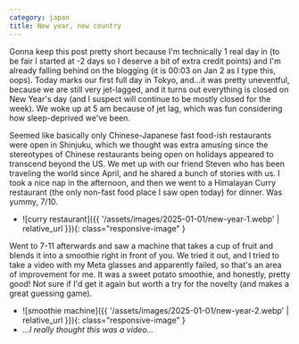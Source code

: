 ```yaml
---
category: japan
title: New year, new country
---
```


Gonna keep this post pretty short because I'm technically 1 real day in (to be fair I started at -2 days so I deserve a bit of extra credit points) and I'm already falling behind on the blogging (it is 00:03 on Jan 2 as I type this, oops). Today marks our first full day in Tokyo, and...it was pretty uneventful, because we are still very jet-lagged, and it turns out everything is closed on New Year's day (and I suspect will continue to be mostly closed for the week). We woke up at 5 am because of jet lag, which was fun considering how sleep-deprived we've been.

Seemed like basically only Chinese-Japanese fast food-ish restaurants were open in Shinjuku, which we thought was extra amusing since the stereotypes of Chinese restaurants being open on holidays appeared to transcend beyond the US. We met up with our friend Steven who has been traveling the world since April, and he shared a bunch of stories with us. I took a nice nap in the afternoon, and then we went to a Himalayan Curry restaurant (the only non-fast food place I saw open today) for dinner. Was yummy, 7/10.

- ![curry restaurant]({{ '/assets/images/2025-01-01/new-year-1.webp' | relative_url }}){: class="responsive-image" }

Went to 7-11 afterwards and saw a machine that takes a cup of fruit and blends it into a smoothie right in front of you. We tried it out, and I tried to take a video with my Meta glasses and apparently failed, so that's an area of improvement for me. It was a sweet potato smoothie, and honestly, pretty good! Not sure if I'd get it again but worth a try for the novelty (and makes a great guessing game).

- ![smoothie machine]({{ '/assets/images/2025-01-01/new-year-2.webp' | relative_url }}){: class="responsive-image" }
- *...I really thought this was a video...*
